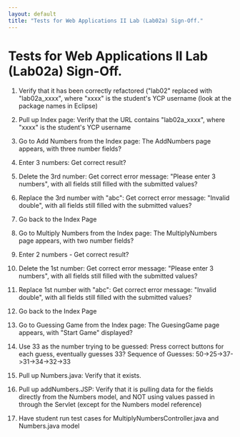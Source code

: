 ```yaml
---
layout: default
title: "Tests for Web Applications II Lab (Lab02a) Sign-Off."
---
```


Tests for Web Applications II Lab (Lab02a) Sign-Off.
===============
 1) Verify that it has been correctly refactored ("lab02" replaced with "lab02a\_xxxx", where "xxxx" is the student's YCP username (look at the package names in Eclipse)

 2) Pull up Index page: Verify that the URL contains "lab02a\_xxxx", where "xxxx" is the student's YCP username

 3) Go to Add Numbers from the Index page: The AddNumbers page appears, with three number fields?

 4) Enter 3 numbers: Get correct result?
 
 5) Delete the 3rd number: Get correct error message: "Please enter 3 numbers", with all fields still filled with the submitted values?
 
 6) Replace the 3rd number with "abc": Get correct error message: "Invalid double", with all fields still filled with the submitted values?

 7) Go back to the Index Page

 8) Go to Multiply Numbers from the Index page: The MultiplyNumbers page appears, with two number fields?
 9) Enter 2 numbers - Get correct result?
 
10) Delete the 1st number: Get correct error message: "Please enter 3 numbers", with all fields still filled with the submitted values?

11) Replace 1st number with "abc": Get correct error message: "Invalid double", with all fields still filled with the submitted values?

12) Go back to the Index Page

13) Go to Guessing Game from the Index page: The GuesingGame page appears, with "Start Game" displayed?

14) Use 33 as the number trying to be guessed: Press correct buttons for each guess, eventually guesses 33?
Sequence of Guesses: 50->25->37->31->34->32->33

15) Pull up Numbers.java: Verify that it exists.

16) Pull up addNumbers.JSP: Verify that it is pulling data for the fields directly from the Numbers model, and NOT using values passed in through the Servlet (except for the Numbers model reference)

17) Have student run test cases for MultiplyNumbersController.java and Numbers.java model